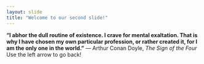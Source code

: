 ```yaml
---
layout: slide
title: "Welcome to our second slide!"
---
```

**“I abhor the dull routine of existence. I crave for mental exaltation. That is why I have chosen my own particular profession, or rather created it, for I am the only one in the world.”** — Arthur Conan Doyle, _The Sign of the Four_
Use the left arrow to go back!
